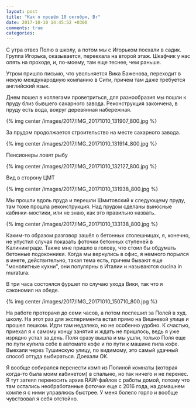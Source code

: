 ```yaml
---
layout: post
title: "Как я провёл 10 октября, Вт"
date: 2017-10-10 14:45:52 +0300
comments: true
categories: 
---
```

С утра отвез Полю в школу, а потом мы с Игорьком поехали  в садик. Группа Игорька, оказывается, переехала на второй этаж. Шкафчик у нас опять на проходе, и, по-моему, там еще теснее, чем раньше.

Утром пришло письмо, что увольняется Вика Баженова, переходит в некую международную компанию в Сити, причем там даже требуется английский язык.

Днем пошел в коллегами проветриться, для разнообразия мы пошли к пруду близ бывшего сахарного завода. Реконструкция закончена, в пруду есть вода, вокруг деревянная набережная.

{% img center /images/2017/IMG_20171010_131907_800.jpg %}

За прудом продолжается строительство на месте сахарного завода.

{% img center /images/2017/IMG_20171010_131914_800.jpg %}

Пенсионеры ловят рыбу

{% img center /images/2017/IMG_20171010_132127_800.jpg %}

Вид в сторону ЦМТ

{% img center /images/2017/IMG_20171010_131938_800.jpg %}

Мы прошли вдоль пруда и перешли Шмитовский к следующему пруду, там тоже прошла реконструкция. Над прудом сделаны выносные кабинки-мостики, или не знаю, как это правильно назвать.

{% img center /images/2017/IMG_20171010_133138_800.jpg %}

Каким-то образом разговор зашёл о бетонных столешницах, я, конечно, не упустил случая показать фоточки бетонных ступеней в Калининграде. Также мне пришло в голову, что стоил бы обдумать бетонные подоконники. Когда мы вернулись в офис, я немного порылся в инете, действительно, такая тема есть, причем бывают еще "монолитные кухни", они популярны в Италии и называются cucina in muratura.

В три часа состоялся фуршет по случаю ухода Вики, так что я сэкономил на обеде.

{% img center /images/2017/IMG_20171010_150710_800.jpg %}

На работе проторачл до семи часов, а потом поспешил за Полей в худ. школу. На этот раз для эксперимента встал прямо на Вишневой улице и прошел пешком. Идти там недалеко, но не особенно удобно. К счастью, приехал я к самому концу занятия и ждать не пришлось, ведь я уже изрядно устал за день. Поля сразу вышла и мы ушли, только Поля еще по пути купила себе в автомате кофе и по пути к машине пила кофе. Выехали через Тушинскую улицу, по видимому, это самый удачный способ оттуда выбираться. Доехали ОК.

Я вообще собирался перенести комп из Полиной комнаты (которая когда-то была моим кабинетом) в спальню, но так ничего и не перенес. Я тут затеял переносить архив RAW-файлов с работы домой, потому что там остались необработанные фоточки еще с 2016 года, на домашнем компе я с ними управлюсь быстрее. У меня болело горло и вообще чувствовал я себя отстойно.